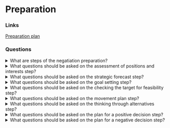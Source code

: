 # Preparation

### Links

[Preparation plan](Plan_podgotovki_k_peregovoram.pdf)

### Questions

<details>
  <summary>What are steps of the negatiation preparation?</summary>

* Assessment of positions and interests
* Strategic forecast
* Goal settings
* Сhecking the target for feasibility
* Movement plan
* Thinking through alternatives
* Plan for a positive decision
* Plan for a negative decision

</details>

<details>
  <summary>What questions should be asked on the assessment of positions and interests step?</summary>

* What a relationship history with a second side? How is it possible to use it?
* What allows to strengthen/let loose positions?
* What is a main pain point of the second side? What are true interests?
* What are our common interests?

</details>

<details>
  <summary>What questions should be asked on the strategic forecast step?</summary>

* Who am I for the second side?
* How a partner sees me?

</details>

<details>
  <summary>What questions should be asked on the goal setting step?</summary>

* Where I want to go?
* What I want to get or do?

</details>

<details>
  <summary>What questions should be asked on the checking the target for feasibility step?</summary>

* Is it possible to make the goals?
* What is depended on my actions?

</details>

<details>
  <summary>What questions should be asked on the movement plan step?</summary>

* How I will move to the target?
* What are steps allow me to get a wish result?

</details>

<details>
  <summary>What questions should be asked on the thinking through alternatives step?</summary>

What a result of a negotiation will be optimal for me?
What a result of a negotiation will be bad for me?
What is a minimal available result?
Where is a border after which a negotiation doesn't have sence?

</details>

<details>
  <summary>What questions should be asked on the plan for a positive decision step?</summary>

What is next?
What will I do if we agree to my terms?

</details>

<details>
  <summary>What questions should be asked on the plan for a negative decision step?</summary>

What is next?
What will I do if we disagree to my terms?

</details>
